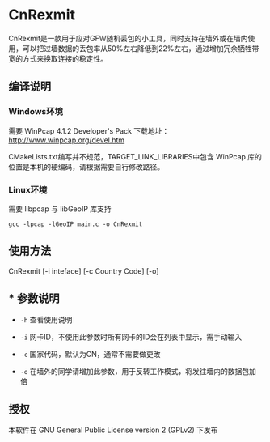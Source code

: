 # CnRexmit

CnRexmit是一款用于应对GFW随机丢包的小工具，同时支持在墙外或在墙内使用，可以把过墙数据的丢包率从50%左右降低到22%左右，通过增加冗余牺牲带宽的方式来换取连接的稳定性。

## 编译说明

### Windows环境

需要 WinPcap 4.1.2 Developer's Pack 下载地址： http://www.winpcap.org/devel.htm

CMakeLists.txt编写并不规范，TARGET_LINK_LIBRARIES中包含 WinPcap 库的位置是本机的硬编码，请根据需要自行修改路径。

### Linux环境

需要 libpcap 与 libGeoIP 库支持

`gcc -lpcap -lGeoIP main.c -o CnRexmit`

## 使用方法

CnRexmit [-i inteface] [-c Country Code] [-o]

## * 参数说明

  - `-h` 查看使用说明

  - `-i` 网卡ID，不使用此参数时所有网卡的ID会在列表中显示，需手动输入

  - `-c` 国家代码，默认为CN，通常不需要做更改

  - `-o` 在墙外的同学请增加此参数，用于反转工作模式，将发往墙内的数据包加倍

## 授权

本软件在 GNU General Public License version 2 (GPLv2) 下发布

